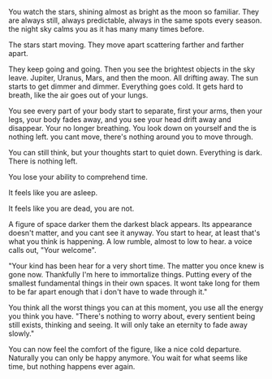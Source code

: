 You watch the stars, shining almost as bright as the moon so familiar. They are always still, always predictable, always in the same spots every season. the night sky calms you as it has many many times before. 

The stars start moving. They move apart scattering farther and farther apart.

They keep going and going. Then you see the brightest objects in the sky leave. Jupiter, Uranus, Mars, and then the moon. All drifting away. The sun starts to get dimmer and dimmer. Everything goes cold. It gets hard to breath, like the air goes out of your lungs.

You see every part of your body start to separate, first your arms, then your legs, your body fades away, and you see your head drift away and disappear. Your no longer breathing. You look down on yourself and the is nothing left. you cant move, there's nothing around you to move through.

You can still think, but your thoughts start to quiet down. Everything is dark. There is nothing left. 

You lose your ability to comprehend time. 

It feels like you are asleep. 

It feels like you are dead, you are not.

A figure of space darker them the darkest black appears. Its appearance doesn't matter, and you cant see it anyway. You start to hear, at least that's what you think is happening. A low rumble, almost to low to hear. a voice calls out, "Your welcome".

"Your kind has been hear for a very short time. The matter you once knew is gone now. Thankfully I'm here to immortalize things. Putting every of the smallest fundamental things in their own spaces. It wont take long for them to be far apart enough that i don't have to wade through it."

You think all the worst things you can at this moment, you use all the energy you think you have. "There's nothing to worry about, every sentient being still exists, thinking and seeing. It will only take an eternity to fade away slowly."

You can now feel the comfort of the figure, like a nice cold departure. Naturally you can only be happy anymore. You wait for what seems like time, but nothing happens ever again.